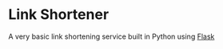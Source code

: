 # Link Shortener
A very basic link shortening service built in Python using [Flask](flask.pocoo.org)
